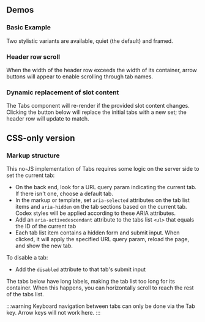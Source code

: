 <script setup>
import { ref, onMounted } from 'vue';
import BasicTabs from '@/../component-demos/tabs/examples/BasicTabs.vue';
import ManyTabs from '@/../component-demos/tabs/examples/ManyTabs.vue';
import DynamicallyGeneratedTabs from '@/../component-demos/tabs/examples/DynamicallyGeneratedTabs.vue';

const controlsConfig = [
	{
		name: 'framed',
		type: 'boolean'
	}
];

const url = ref( null );
const currentCssTabId = ref( '' );

onMounted( () => {
	url.value = new URL( window.location.href );
	url.value.hash = 'css-only-version';
	const searchParams = new URLSearchParams( window.location.search );
	currentCssTabId.value = searchParams.get( 'tab' ) || 'form-tabs-1';
} );
</script>

## Demos
### Basic Example

Two stylistic variants are available, quiet (the default) and framed.

<cdx-demo-wrapper :controls-config="controlsConfig">
<template v-slot:demo="{ propValues }">
<basic-tabs v-bind="propValues" />
</template>

<template v-slot:code>

<<< @/../component-demos/tabs/examples/BasicTabs.vue

</template>
</cdx-demo-wrapper>

### Header row scroll

When the width of the header row exceeds the width of its container, arrow buttons will appear to
enable scrolling through tab names.

<cdx-demo-wrapper :controls-config="controlsConfig">
<template v-slot:demo="{ propValues }">
<many-tabs v-bind="propValues" />
</template>

<template v-slot:code>

<<< @/../component-demos/tabs/examples/ManyTabs.vue

</template>
</cdx-demo-wrapper>

### Dynamic replacement of slot content

The Tabs component will re-render if the provided slot content changes.
Clicking the button below will replace the initial tabs with a new set;
the header row will update to match.

<cdx-demo-wrapper>
<template v-slot:demo="{ propValues }">
<dynamically-generated-tabs v-bind="propValues" />
</template>

<template v-slot:code>

<<< @/../component-demos/tabs/examples/DynamicallyGeneratedTabs.vue

</template>
</cdx-demo-wrapper>

## CSS-only version

### Markup structure

This no-JS implementation of Tabs requires some logic on the server side to set the current tab:
- On the back end, look for a URL query param indicating the current tab. If there isn't one, choose
  a default tab.
- In the markup or template, set `aria-selected` attributes on the tab list items and `aria-hidden`
  on the tab sections based on the current tab. Codex styles will be applied according to these
  ARIA attributes.
- Add an `aria-activedescendant` attribute to the tabs list `<ul>` that equals the ID of the
  current tab
- Each tab list item contains a hidden form and submit input. When clicked, it will apply the
  specified URL query param, reload the page, and show the new tab.

To disable a tab:
- Add the `disabled` attribute to that tab's submit input

The tabs below have long labels, making the tab list too long for its container. When this happens,
you can horizontally scroll to reach the rest of the tabs list.

:::warning
Keyboard navigation between tabs can only be done via the Tab key. Arrow keys will not work here.
:::

<cdx-demo-wrapper>
<template v-slot:demo>
	<!-- Wrapper div. -->
	<div class="cdx-tabs">
		<!-- Header with tab list. -->
		<div class="cdx-tabs__header">
			<!-- List of tabs. -->
			<ul class="cdx-tabs__list" role="tablist" :aria-activedescendant="currentCssTabId">
				<!-- Tab list item. -->
				<li id="form-tabs-1-label" class="cdx-tabs__list__item">
					<!-- Form with a hidden input. When the tab is clicked, the input will submit
					the form and add the tab name as a URL query param. -->
					<form method="get" :action="url">
						<!-- Submit input, which will be visually hidden via CSS. -->
						<input id="form-tabs-1-input" class="cdx-tabs__submit" type="submit" name="tab" value="form-tabs-1">
						<!-- Label with tab name. -->
						<label for="form-tabs-1-input" role="tab" :aria-selected="currentCssTabId === 'form-tabs-1'">
							Tab number one
						</label>
					</form>
				</li>
				<li id="form-tabs-2-label" class="cdx-tabs__list__item" role="tab">
					<form method="get" :action="url">
						<input id="form-tabs-2-input" class="cdx-tabs__submit" type="submit" name="tab" value="form-tabs-2">
						<label for="form-tabs-2-input" role="tab" :aria-selected="currentCssTabId === 'form-tabs-2'">
							Tab number two with a longer label
						</label>
					</form>
				</li>
				<!-- Disabled tab's list item has the `cdx-tabs__list__item--disabled` class. -->
				<li id="form-tabs-3-label" class="cdx-tabs__list__item" role="tab">
					<form method="get" :action="url">
						<!-- `disabled` attribute means this tab cannot be selected. -->
						<input id="form-tabs-3-input" class="cdx-tabs__submit" type="submit" name="tab" value="form-tabs-3" disabled>
						<label for="form-tabs-3-input" role="tab" :aria-selected="currentCssTabId === 'form-tabs-3'" :aria-disabled="true">
							Tab number three
						</label>
					</form>
				</li>
				<li id="form-tabs-4-label" class="cdx-tabs__list__item" role="tab">
					<form method="get" :action="url">
						<input id="form-tabs-4-input" class="cdx-tabs__submit" type="submit" name="tab" value="form-tabs-4">
						<label for="form-tabs-4-input" role="tab" :aria-selected="currentCssTabId === 'form-tabs-4'">
							Tab number four
						</label>
					</form>
				</li>
			</ul>
		</div>
		<!-- Tabs. -->
		<div class="cdx-tabs__content">
			<!-- <section> element for each tab, with any content inside. -->
			<section id="form-tabs-1" :aria-hidden="currentCssTabId !== 'form-tabs-1'" aria-labelledby="form-tabs-1-label" class="cdx-tab" role="tabpanel" tabindex="-1">
				Tab 1 content
			</section>
			<section id="form-tabs-2" :aria-hidden="currentCssTabId !== 'form-tabs-2'" aria-labelledby="form-tabs-2-label" class="cdx-tab" role="tabpanel" tabindex="-1">
				Tab 2 content
			</section>
			<section id="form-tabs-3" :aria-hidden="currentCssTabId !== 'form-tabs-3'" aria-labelledby="form-tabs-3-label" class="cdx-tab" role="tabpanel" tabindex="-1">
				Tab 3 content
			</section>
			<section id="form-tabs-4" :aria-hidden="currentCssTabId !== 'form-tabs-4'" aria-labelledby="form-tabs-4-label" class="cdx-tab" role="tabpanel" tabindex="-1">
				Tab 4 content
			</section>
		</div>
	</div>
</template>
<template v-slot:code>

```html
<!-- Wrapper div. -->
<div class="cdx-tabs">
	<!-- Header with tab list. -->
	<div class="cdx-tabs__header">
		<!-- List of tabs. -->
		<ul class="cdx-tabs__list" role="tablist" :aria-activedescendant="currentCssTabId">
			<!-- Tab list item. -->
			<li id="form-tabs-1-label" class="cdx-tabs__list__item">
				<!-- Form with a hidden input. When the tab is clicked, the input will submit
				the form and add the tab name as a URL query param. -->
				<form method="get" :action="url">
					<!-- Submit input, which will be visually hidden via CSS. -->
					<input id="form-tabs-1-input" class="cdx-tabs__submit" type="submit" name="tab" value="form-tabs-1">
					<!-- Label with tab name. -->
					<label for="form-tabs-1-input" role="tab" :aria-selected="currentCssTabId === 'form-tabs-1'">
						Tab number one
					</label>
				</form>
			</li>
			<li id="form-tabs-2-label" class="cdx-tabs__list__item" role="tab">
				<form method="get" :action="url">
					<input id="form-tabs-2-input" class="cdx-tabs__submit" type="submit" name="tab" value="form-tabs-2">
					<label for="form-tabs-2-input" role="tab" :aria-selected="currentCssTabId === 'form-tabs-2'">
						Tab number two with a longer label
					</label>
				</form>
			</li>
			<!-- Disabled tab's list item has the `cdx-tabs__list__item--disabled` class. -->
			<li id="form-tabs-3-label" class="cdx-tabs__list__item cdx-tabs__list__item--disabled" role="tab">
				<form method="get" :action="url">
					<!-- `disabled` attribute means this tab cannot be selected. -->
					<input id="form-tabs-3-input" class="cdx-tabs__submit" type="submit" name="tab" value="form-tabs-3" disabled>
					<label for="form-tabs-3-input" role="tab" :aria-selected="currentCssTabId === 'form-tabs-3'">
						Tab number three
					</label>
				</form>
			</li>
			<li id="form-tabs-4-label" class="cdx-tabs__list__item" role="tab">
				<form method="get" :action="url">
					<input id="form-tabs-4-input" class="cdx-tabs__submit" type="submit" name="tab" value="form-tabs-4">
					<label for="form-tabs-4-input" role="tab" :aria-selected="currentCssTabId === 'form-tabs-4'">
						Tab number four
					</label>
				</form>
			</li>
		</ul>
	</div>
	<!-- Tabs. -->
	<div class="cdx-tabs__content">
		<!-- <section> element for each tab, with any content inside. -->
		<section id="form-tabs-1" :aria-hidden="currentCssTabId !== 'form-tabs-1'" aria-labelledby="form-tabs-1-label" class="cdx-tab" role="tabpanel" tabindex="-1">
			Tab 1 content
		</section>
		<section id="form-tabs-2" :aria-hidden="currentCssTabId !== 'form-tabs-2'" aria-labelledby="form-tabs-2-label" class="cdx-tab" role="tabpanel" tabindex="-1">
			Tab 2 content
		</section>
		<section id="form-tabs-3" :aria-hidden="currentCssTabId !== 'form-tabs-3'" aria-labelledby="form-tabs-3-label" class="cdx-tab" role="tabpanel" tabindex="-1">
			Tab 3 content
		</section>
		<section id="form-tabs-4" :aria-hidden="currentCssTabId !== 'form-tabs-4'" aria-labelledby="form-tabs-4-label" class="cdx-tab" role="tabpanel" tabindex="-1">
			Tab 4 content
		</section>
	</div>
</div>
```

```js
// Note: we're doing this in our client-side JS, but it should be done on the
// back-end.
import { onMounted } from 'vue';
const url = ref( '' );
const currentCssTabId = ref( '' );
onMounted( () => {
	// Grab the page URL so it can be used in the CSS-only Tabs markup.
	url.value = window.location.href;
	// Look for a URL query param called 'tab'. If it doesn't exist, default to
	// the first tab. The currentCssTabId will be used in the CSS-only Tabs
	// markup to highlight the active tab and display the proper tab content.
	const searchParams = new URLSearchParams( window.location.search );
	currentCssTabId.value = searchParams.get( 'tab' ) || 'form-tabs-1';
} );
```

</template>
</cdx-demo-wrapper>

<style lang="less" scoped>
@import ( reference ) '@wikimedia/codex-design-tokens/theme-wikimedia-ui.less';

// Override VitePress styles.
// TODO: remove this once T296106 is complete.
.cdx-demo-wrapper {
	:deep( li + li ) {
		margin-top: 0;
	}

	:deep( h2 ) {
		margin: 0 0 @spacing-150;
		border-top: 0;
		border-bottom: 1px solid #c8ccd1;
		padding-bottom: @spacing-25;
	}

	:deep( h3 ) {
		margin-top: 0;
	}
}
</style>
